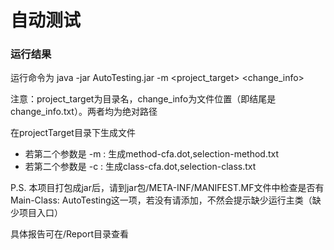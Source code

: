 # 自动测试
### 运行结果
运行命令为
java -jar AutoTesting.jar -m <project_target> <change_info>

注意：project_target为目录名，change_info为文件位置（即结尾是change_info.txt）。两者均为绝对路径

在projectTarget目录下生成文件
- 若第二个参数是 -m : 生成method-cfa.dot,selection-method.txt
- 若第二个参数是 -c : 生成class-cfa.dot,selection-class.txt

P.S. 本项目打包成jar后，请到jar包/META-INF/MANIFEST.MF文件中检查是否有
Main-Class: AutoTesting这一项，若没有请添加，不然会提示缺少运行主类（缺少项目入口）

具体报告可在/Report目录查看